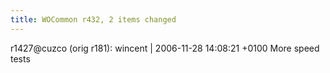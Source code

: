 ```yaml
---
title: WOCommon r432, 2 items changed
---
```


r1427@cuzco (orig r181): wincent | 2006-11-28 14:08:21 +0100 More speed tests
